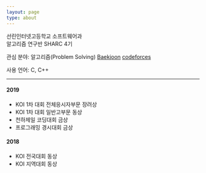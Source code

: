 ```yaml
---
layout: page
type: about
---
```

선린인터넷고등학교 소프트웨어과  
알고리즘 연구반 SHARC 4기

관심 분야: 알고리즘(Problem Solving)
[Baekjoon](https://www.acmicpc.net/user/clone_of_teacher) [codeforces](https://codeforces.com/profile/junseo)

사용 언어: C, C++  

<hr>

#### 2019

- KOI 1차 대회 전체응시자부문 장려상
- KOI 1차 대회 일반고부문 동상
- 천하제일 코딩대회 금상
- 프로그래밍 경시대회 금상



#### 2018

- KOI 전국대회 동상
- KOI 지역대회 동상
